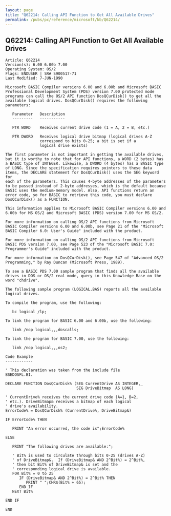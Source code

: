 ```yaml
---
layout: page
title: "Q62214: Calling API Function to Get All Available Drives"
permalink: /pubs/pc/reference/microsoft/kb/Q62214/
---
```


## Q62214: Calling API Function to Get All Available Drives

	Article: Q62214
	Version(s): 6.00 6.00b 7.00
	Operating System: OS/2
	Flags: ENDUSER | SR# S900517-71
	Last Modified: 7-JUN-1990
	
	Microsoft BASIC Compiler versions 6.00 and 6.00b and Microsoft BASIC
	Professional Development System (PDS) version 7.00 protected mode
	programs can call the OS/2 API function DosQCurDisk() to get all the
	available logical drives. DosQCurDisk() requires the following
	parameters:
	
	   Parameter   Description
	   ---------   -----------
	
	   PTR WORD    Receives current drive code (1 = A, 2 = B, etc.)
	
	   PTR DWORD   Receives logical drive bitmap (logical drives A-Z
	               correspond to bits 0-25; a bit is set if a
	               logical drive exists)
	
	The first parameter is not important in getting the available drives,
	but it is worthy to note that for API functions, a WORD (2 bytes) has
	a BASIC type of INTEGER. Likewise, a DWORD (4 bytes) has a BASIC type
	of LONG. Since the specification requires pointers to these data
	items, the DECLARE statement for DosQCurDisk() uses the SEG keyword for
	each of the parameters. This causes 4-byte addresses of the parameters
	to be passed instead of 2-byte addresses, which is the default because
	BASIC uses the medium-memory model. Also, API functions return an
	error code, so for BASIC to retrieve this code, you must declare
	DosQCurDisk() as a FUNCTION.
	
	This information applies to Microsoft BASIC Compiler versions 6.00 and
	6.00b for MS OS/2 and Microsoft BASIC (PDS) version 7.00 for MS OS/2.
	
	For more information on calling OS/2 API functions from Microsoft
	BASIC Compiler versions 6.00 and 6.00b, see Page 21 of the "Microsoft
	BASIC Compiler 6.0: User's Guide" included with the product.
	
	For more information on calling OS/2 API functions from Microsoft
	BASIC PDS version 7.00, see Page 523 of the "Microsoft BASIC 7.0:
	Programmer's Guide" included with the product.
	
	For more information on DosQCurDisk(), see Page 547 of "Advanced OS/2
	Programming," by Ray Duncan (Microsoft Press, 1989).
	
	To see a BASIC PDS 7.00 sample program that finds all the available
	drives in DOS or OS/2 real mode, query in this Knowledge Base on the
	word "chdrive".
	
	The following sample program (LOGICAL.BAS) reports all the available
	logical drives.
	
	To compile the program, use the following:
	
	   bc logical /lp;
	
	To link the program for BASIC 6.00 and 6.00b, use the following:
	
	   link /nop logical,,,doscalls;
	
	To link the program for BASIC 7.00, use the following:
	
	   link /nop logical,,,os2;
	
	Code Example
	------------
	
	' This declaration was taken from the include file
	BSEDOSFL.BI.
	
	DECLARE FUNCTION DosQCurDisk% (SEG CurrentDrive AS INTEGER,_
	                               SEG DriveBitmap  AS LONG)
	
	' CurrentDrive% receives the current drive code (A=1, B=2,
	' etc.). DriveBitmap& receives a bitmap of each logical
	' drive's availability.
	ErrorCode% = DosQCurDisk% (CurrentDrive%, DriveBitmap&)
	
	IF ErrorCode% THEN
	
	   PRINT "An error occurred, the code is";ErrorCode%
	
	ELSE
	
	   PRINT "The following drives are available:";
	
	   ' Bit% is used to circulate through bits 0-25 (drives A-Z)
	   ' of DriveBitmap&.  If (DriveBitmap& AND 2^Bit%) = 2^Bit%,
	   ' then bit Bit% of DriveBitmap& is set and the
	   ' corresponding logical drive is available.
	   FOR Bit% = 0 to 25
	      IF (DriveBitmap& AND 2^Bit%) = 2^Bit% THEN
	         PRINT " ";CHR$(Bit% + 65);
	      END IF
	   NEXT Bit%
	
	END IF
	
	END
